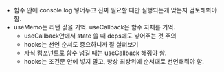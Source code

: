 - 함수 안에 console.log 넣어두고 진짜 필요할 때만 실행되는게 맞는지 검토해봐야 함.
- useMemo는 리턴 값을 기억. useCallback은 함수 자체를 기억.
  - useCallback안에서 state 쓸 때 deps에도 넣어주는 것 주의
  - hooks는 선언 순서도 중요하니까 잘 살펴보기
  - 자식 컴포넌트로 함수 넘길 때는 useCallback 해줘야 함.
  - hooks는 조건문 안에 넣지 말고, 항상 최상위에 순서대로 선언해줘야 함.
